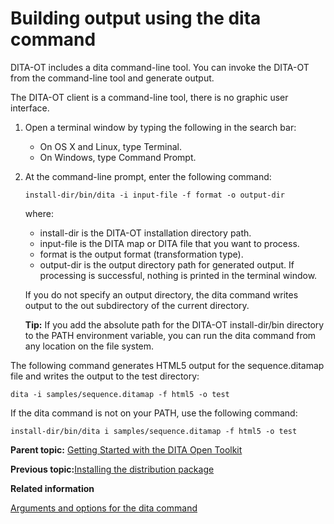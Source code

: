 # Building output using the dita command

DITA-OT includes a dita command-line tool. You can invoke the DITA-OT from the command-line tool and generate output.

The DITA-OT client is a command-line tool, there is no graphic user interface.

1.  Open a terminal window by typing the following in the search bar:
    -   On OS X and Linux, type Terminal.
    -   On Windows, type Command Prompt.
2.  At the command-line prompt, enter the following command:

    ```
    install-dir/bin/dita -i input-file -f format -o output-dir
    ```

    where:

    -   install-dir is the DITA-OT installation directory path.
    -   input-file is the DITA map or DITA file that you want to process.
    -   format is the output format \(transformation type\).
    -   output-dir is the output directory path for generated output.
    If processing is successful, nothing is printed in the terminal window.

    If you do not specify an output directory, the dita command writes output to the out subdirectory of the current directory.

    **Tip:** If you add the absolute path for the DITA-OT install-dir/bin directory to the PATH environment variable, you can run the dita command from any location on the file system.


The following command generates HTML5 output for the sequence.ditamap file and writes the output to the test directory:

```
dita -i samples/sequence.ditamap -f html5 -o test
```

If the dita command is not on your PATH, use the following command:

```
install-dir/bin/dita i samples/sequence.ditamap -f html5 -o test
```

**Parent topic:** [Getting Started with the DITA Open Toolkit](../getting-started/index.md)

**Previous topic:**[Installing the distribution package](../getting-started/installing-client.md)

**Related information**  


[Arguments and options for the dita command](../parameters/dita-command-arguments.md)

